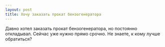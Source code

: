 ```yaml
---
layout: post 
title: Хочу заказать прокат бензогенератора 
--- 
```

Давно хотел заказать прокат бензогенератора, но постоянно откладывал. Сейчас уже нужно прямо срочно. Не знаете, к кому лучше обратиться?